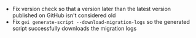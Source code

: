 - Fix version check so that a version later than the latest version published on GitHub isn't considered old
- Fix `gei generate-script --download-migration-logs` so the generated script successfully downloads the migration logs